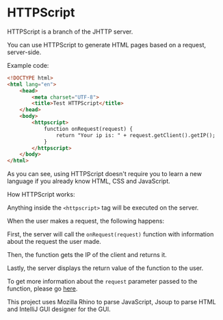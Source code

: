 # HTTPScript

HTTPScript is a branch of the JHTTP server.

You can use HTTPScript to generate HTML pages based on a request, server-side.

Example code:

```html
<!DOCTYPE html>
<html lang="en">
    <head>
        <meta charset="UTF-8">
        <title>Test HTTPScript</title>
    </head>
    <body>
        <httpscript>
            function onRequest(request) {
                return "Your ip is: " + request.getClient().getIP();
            }
        </httpscript>
    </body>
</html>
```

As you can see, using HTTPScript doesn't require you to learn a new language if you already know HTML, CSS and JavaScript.

How HTTPScript works:

Anything inside the `<httpscript>` tag will be executed on the server.

When the user makes a request, the following happens:

First, the server will call the `onRequest(request)` function with information about the request the user made.

Then, the function gets the IP of the client and returns it.

Lastly, the server displays the return value of the function to the user.


To get more information about the `request` parameter passed to the function,
please go [here](https://nan8279.github.io/JHTTP/doc/io/github/nan8279/jhttp/request/Request.html).

This project uses Mozilla Rhino to parse JavaScript, Jsoup to parse HTML and IntelliJ GUI designer for the GUI.
